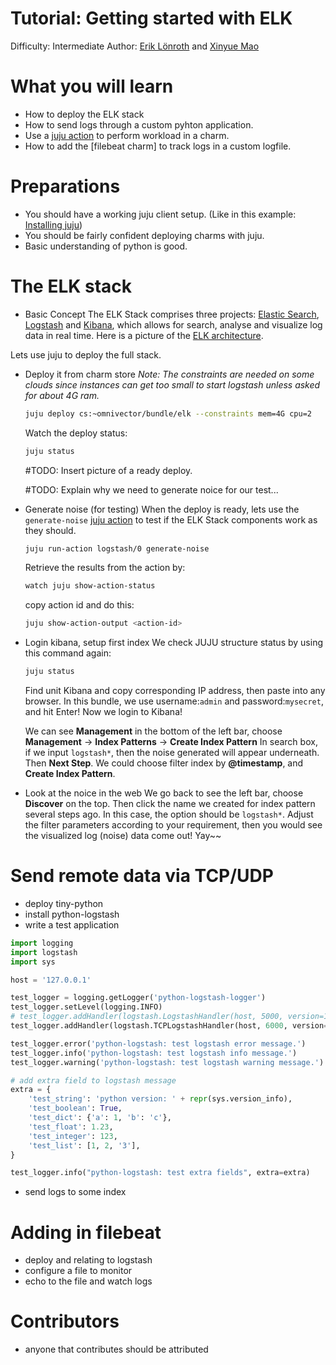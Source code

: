 # Tutorial: Getting started with ELK

Difficulty: Intermediate
Author: [Erik Lönroth] and [Xinyue Mao]

# What you will learn 

* How to deploy the ELK stack
* How to send logs through a custom pyhton application.
* Use a [juju action] to perform workload in a charm.
* How to add the [filebeat charm] to track logs in a custom logfile.

# Preparations
* You should have a working juju client setup. (Like in this example: [Installing juju])
* You should be fairly confident deploying charms with juju.
* Basic understanding of python is good.

# The ELK stack
 - Basic Concept
   The ELK Stack comprises three projects: [Elastic Search], [Logstash] and [Kibana], which allows for search, analyse and visualize log data in real time.
   Here is a picture of the [ELK architecture]. 
   
 Lets use juju to deploy the full stack.

 - Deploy it from charm store
    *Note: The constraints are needed on some clouds since instances can get too small to start logstash unless asked for about 4G ram.*
    ```sh
    juju deploy cs:~omnivector/bundle/elk --constraints mem=4G cpu=2
    ```
    Watch the deploy status:
    ```sh
    juju status
    ```
    #TODO: Insert picture of a ready deploy.
    
    #TODO: Explain why we need to generate noice for our test...
    
 - Generate noise (for testing)
   When the deploy is ready, lets use the `generate-noise` [juju action] to test if the ELK Stack components work as they should.
   ```sh
   juju run-action logstash/0 generate-noise
   ```
   Retrieve the results from the action by:
   ```sh
   watch juju show-action-status
   ```
   copy action id and do this:
   ```sh
   juju show-action-output <action-id>
   ```
   
 - Login kibana, setup first index
   We check JUJU structure status by using this command again:
   ```sh
   juju status
   ```
   Find unit Kibana and copy corresponding IP address, then paste into any browser.
   In this bundle, we use username:`admin` and password:`mysecret`, and hit Enter!
   Now we login to Kibana!
   
   We can see **Management** in the bottom of the left bar, choose **Management** -> **Index Patterns** -> **Create Index Pattern**
   In search box, if we input `logstash*`, then the noise generated will appear underneath. Then **Next Step**.
   We could choose filter index by **@timestamp**, and **Create Index Pattern**.
   
 - Look at the noice in the web
   We go back to see the left bar, choose **Discover** on the top. Then click the name we created for index pattern several steps ago. In this case, the option should be `logstash*`.
   Adjust the filter parameters according to your requirement, then you would see the visualized log (noise) data come out! 
   Yay~~
   


# Send remote data via TCP/UDP
 - deploy tiny-python
 - install python-logstash
 - write a test application


```python
import logging
import logstash
import sys

host = '127.0.0.1'

test_logger = logging.getLogger('python-logstash-logger')
test_logger.setLevel(logging.INFO)
# test_logger.addHandler(logstash.LogstashHandler(host, 5000, version=1))
test_logger.addHandler(logstash.TCPLogstashHandler(host, 6000, version=1))

test_logger.error('python-logstash: test logstash error message.')
test_logger.info('python-logstash: test logstash info message.')
test_logger.warning('python-logstash: test logstash warning message.')

# add extra field to logstash message
extra = {
    'test_string': 'python version: ' + repr(sys.version_info),
    'test_boolean': True,
    'test_dict': {'a': 1, 'b': 'c'},
    'test_float': 1.23,
    'test_integer': 123,
    'test_list': [1, 2, '3'],
}

test_logger.info("python-logstash: test extra fields", extra=extra)
```

 - send logs to some index

# Adding in filebeat
 - deploy and relating to logstash
 - configure a file to monitor
 - echo to the file and watch logs

# Contributors
 - anyone that contributes should be attributed

[Erik Lönroth]: http://eriklonroth.wordpress.com
[Xinyue Mao]: http://awesome
[tiny-python]: https://jujucharms.com/new/u/erik-lonroth/tiny-python
[Getting started]: https://docs.jujucharms.com/2.5/en/getting-started
[ELK architecture]: https://cdn2.howtodoinjava.com/wp-content/uploads/2017/08/ELK.jpg
[Installing juju]: https://discourse.jujucharms.com/t/installing-juju/1164
[Elastic Search]: https://jujucharms.com/u/omnivector/elasticsearch
[Logstash]: https://jujucharms.com/u/omnivector/logstash
[Kibana]: https://jujucharms.com/u/omnivector/kibana
[juju action]: södofjsdf
